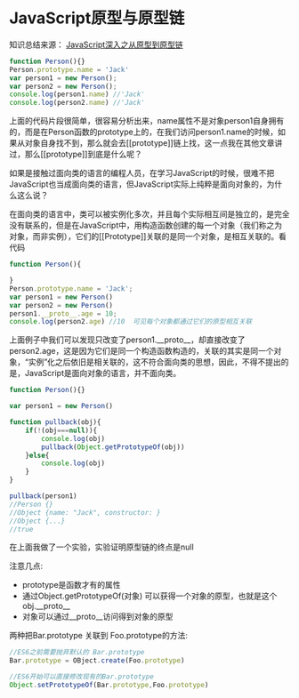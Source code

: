 # JavaScript原型与原型链

知识总结来源： [JavaScript深入之从原型到原型链](https://github.com/mqyqingfeng/Blog/issues/2)

``` javascript
function Person(){}
Person.prototype.name = 'Jack'
var person1 = new Person();
var person2 = new Person();
console.log(person1.name) //'Jack'
console.log(person2.name) //'Jack'
```

上面的代码片段很简单，很容易分析出来，name属性不是对象person1自身拥有的，而是在Person函数的prototype上的，在我们访问person1.name的时候，如果从对象自身找不到，那么就会去\[[prototype]]链上找，这一点我在其他文章讲过，那么\[[prototype]]到底是什么呢？




如果是接触过面向类的语言的编程人员，在学习JavaScript的时候，很难不把JavaScript也当成面向类的语言，但JavaScript实际上纯粹是面向对象的，为什么这么说？

在面向类的语言中，类可以被实例化多次，并且每个实际相互间是独立的，是完全没有联系的，但是在JavaScript中，用构造函数创建的每一个对象（我们称之为对象，而非实例），它们的\[[Prototype]]关联的是同一个对象，是相互关联的。看代码

``` javascript
function Person(){

}
Person.prototype.name = 'Jack';
var person1 = new Person()
var person2 = new Person()
person1.__proto__.age = 10;
console.log(person2.age) //10  可见每个对象都通过它们的原型相互关联
```

上面例子中我们可以发现只改变了person1.\_\_proto__，却直接改变了person2.age，这是因为它们是同一个构造函数构造的，关联的其实是同一个对象，“实例”化之后依旧是相关联的，这不符合面向类的思想，因此，不得不提出的是，JavaScript是面向对象的语言，并不面向类。

``` javascript
function Person(){}

var person1 = new Person()

function pullback(obj){
    if(!(obj===null)){
        console.log(obj)
        pullback(Object.getPrototypeOf(obj))
    }else{
        console.log(obj)
    }
}

pullback(person1)
//Person {}
//Object {name: "Jack", constructor: }
//Object {...}
//true
```

在上面我做了一个实验，实验证明原型链的终点是null

注意几点:

- prototype是函数才有的属性
- 通过Object.getPrototypeOf(对象) 可以获得一个对象的原型，也就是这个obj.\_\_proto__
- 对象可以通过__proto__访问得到对象的原型

两种把Bar.prototype 关联到 Foo.prototype的方法:

``` javascript
//ES6之前需要抛弃默认的 Bar.prototype
Bar.prototype = OBject.create(Foo.prototype)

//ES6开始可以直接修改现有的Bar.prototype
Object.setPrototypeOf(Bar.prototype,Foo.prototype)
```